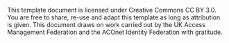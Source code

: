 This template document is licensed under Creative Commons CC BY 3.0. You are free to share, re-use and adapt this template as long as attribution is given.  This document draws on work carried out by the UK Access Management Federation and the ACOnet Identity Federation with gratitude. 
